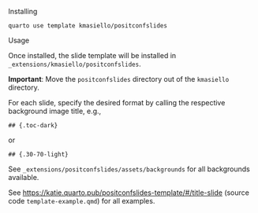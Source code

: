 Installing

```
quarto use template kmasiello/positconfslides
```

Usage 

Once installed, the slide template will be installed in `_extensions/kmasiello/positconfslides`.  

**Important**: Move the `positconfslides` directory out of the `kmasiello` directory.

For each slide, specify the desired format by calling the respective background image title, e.g., 
```
## {.toc-dark}
```

or 
```
## {.30-70-light}
```

See `_extensions/positconfslides/assets/backgrounds` for all backgrounds available.

See <https://katie.quarto.pub/positconfslides-template/#/title-slide> (source code `template-example.qmd`) for all examples.

